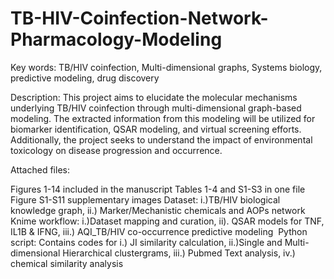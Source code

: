 # TB-HIV-Coinfection-Network-Pharmacology-Modeling
Key words: TB/HIV coinfection, Multi-dimensional graphs, Systems biology, predictive modeling, drug discovery

Description: This project aims to elucidate the molecular mechanisms underlying TB/HIV coinfection through multi-dimensional graph-based modeling. The extracted information from this modeling will be utilized for biomarker identification, QSAR modeling, and virtual screening efforts. Additionally, the project seeks to understand the impact of environmental toxicology on disease progression and occurrence.

Attached files: 

Figures 1-14 included in the manuscript
Tables 1-4 and S1-S3 in one file
Figure S1-S11 supplementary images
Dataset: i.)TB/HIV biological knowledge graph, ii.) Marker/Mechanistic chemicals and AOPs network
Knime workflow: i.)Dataset mapping and curation, ii). QSAR models for TNF, IL1B & IFNG, iii.) AQI_TB/HIV co-occurrence predictive modeling 
Python script: Contains codes for i.) JI similarity calculation, ii.)Single and Multi-dimensional Hierarchical clustergrams, iii.) Pubmed Text analysis, iv.) chemical similarity analysis
